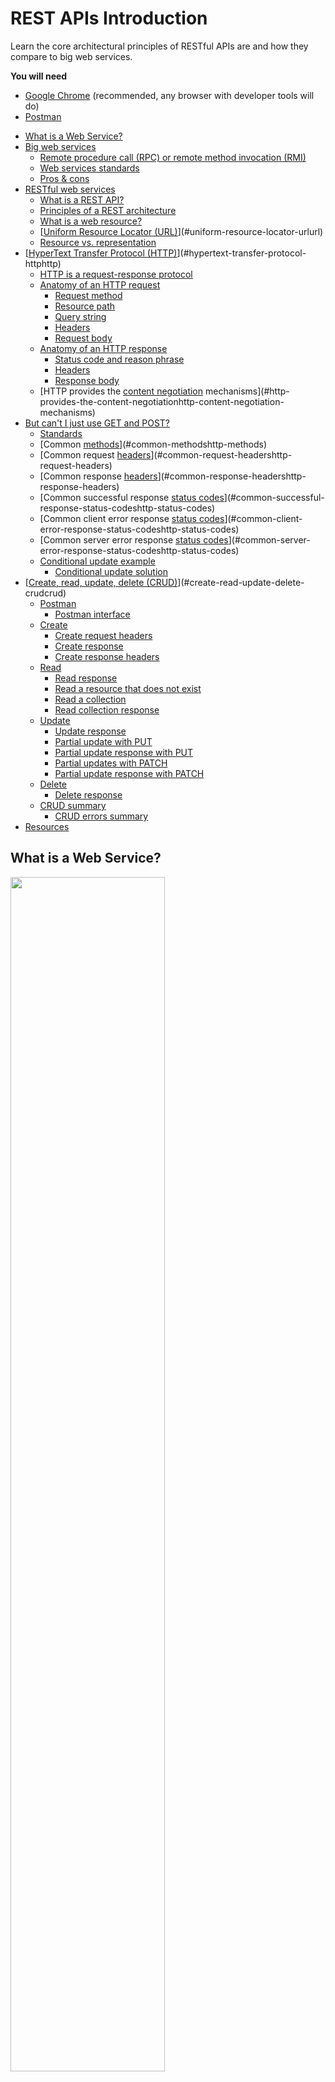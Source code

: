 # REST APIs Introduction

Learn the core architectural principles of RESTful APIs are and how they compare to big web services.

**You will need**

* [Google Chrome][chrome] (recommended, any browser with developer tools will do)
* [Postman][postman]

<!-- START doctoc generated TOC please keep comment here to allow auto update -->
<!-- DON'T EDIT THIS SECTION, INSTEAD RE-RUN doctoc TO UPDATE -->


- [What is a Web Service?](#what-is-a-web-service)
- [Big web services](#big-web-services)
  - [Remote procedure call (RPC) or remote method invocation (RMI)](#remote-procedure-call-rpc-or-remote-method-invocation-rmi)
  - [Web services standards](#web-services-standards)
  - [Pros & cons](#pros--cons)
- [RESTful web services](#restful-web-services)
  - [What is a REST API?](#what-is-a-rest-api)
  - [Principles of a REST architecture](#principles-of-a-rest-architecture)
  - [What is a web resource?](#what-is-a-web-resource)
  - [[Uniform Resource Locator (URL)][url]](#uniform-resource-locator-urlurl)
  - [Resource vs. representation](#resource-vs-representation)
- [[HyperText Transfer Protocol (HTTP)][http]](#hypertext-transfer-protocol-httphttp)
  - [HTTP is a request-response protocol](#http-is-a-request-response-protocol)
  - [Anatomy of an HTTP request](#anatomy-of-an-http-request)
    - [Request method](#request-method)
    - [Resource path](#resource-path)
    - [Query string](#query-string)
    - [Headers](#headers)
    - [Request body](#request-body)
  - [Anatomy of an HTTP response](#anatomy-of-an-http-response)
    - [Status code and reason phrase](#status-code-and-reason-phrase)
    - [Headers](#headers-1)
    - [Response body](#response-body)
  - [HTTP provides the [content negotiation][http-content-negotiation] mechanisms](#http-provides-the-content-negotiationhttp-content-negotiation-mechanisms)
- [But can't I just use GET and POST?](#but-cant-i-just-use-get-and-post)
  - [Standards](#standards)
  - [Common [methods][http-methods]](#common-methodshttp-methods)
  - [Common request [headers][http-request-headers]](#common-request-headershttp-request-headers)
  - [Common response [headers][http-response-headers]](#common-response-headershttp-response-headers)
  - [Common successful response [status codes][http-status-codes]](#common-successful-response-status-codeshttp-status-codes)
  - [Common client error response [status codes][http-status-codes]](#common-client-error-response-status-codeshttp-status-codes)
  - [Common server error response [status codes][http-status-codes]](#common-server-error-response-status-codeshttp-status-codes)
  - [Conditional update example](#conditional-update-example)
    - [Conditional update solution](#conditional-update-solution)
- [[Create, read, update, delete (CRUD)][crud]](#create-read-update-delete-crudcrud)
  - [Postman](#postman)
    - [Postman interface](#postman-interface)
  - [Create](#create)
    - [Create request headers](#create-request-headers)
    - [Create response](#create-response)
    - [Create response headers](#create-response-headers)
  - [Read](#read)
    - [Read response](#read-response)
    - [Read a resource that does not exist](#read-a-resource-that-does-not-exist)
    - [Read a collection](#read-a-collection)
    - [Read collection response](#read-collection-response)
  - [Update](#update)
    - [Update response](#update-response)
    - [Partial update with PUT](#partial-update-with-put)
    - [Partial update response with PUT](#partial-update-response-with-put)
    - [Partial updates with PATCH](#partial-updates-with-patch)
    - [Partial update response with PATCH](#partial-update-response-with-patch)
  - [Delete](#delete)
    - [Delete response](#delete-response)
  - [CRUD summary](#crud-summary)
    - [CRUD errors summary](#crud-errors-summary)
- [Resources](#resources)

<!-- END doctoc generated TOC please keep comment here to allow auto update -->



## What is a Web Service?

<p class='center'><img src='images/network.jpg' width='70%' /></p>

**Clients** need access to **data** and **logic**.
How can they find each other, know what logic can be invoked, and talk to each other over the web?



## Big web services

<!-- slide-front-matter class: center, middle -->



### Remote procedure call (RPC) or remote method invocation (RMI)

<p class='center'><img src='images/rmi.png' width='80%' /></p>



### Web services standards

<p class='center'><img src='images/web-services-standards-overview.gif' width='90%' /></p>



### Pros & cons

Many standards:

* Simple Object Access Protocol (SOAP)
* Web Services Description Language (WSDL)

<!-- slide-column 50 -->

**Benefits:**

* Very rich protocol stack:
  * support for security
  * transactions
  * reliable transfer

<!-- slide-column 50 -->

**Problems:**

* Very rich protocol stack:
  * complexity
  * verbosity
  * incompatibility issues
  * theoretical human readability



## RESTful web services

<!-- slide-front-matter class: center, middle -->



### What is a REST API?

* API means [Application Programming Interface][api]

  > A clearly defined method of communication to interact with your program/service.

* REST means [REpresentational State Transfer][rest]

  > An architectural style for building distributed computer systems on the Internet (i.e. it's a type of [Web Service][web-service]).

  > The World Wide Web is one example that exhibits the characteristics of a REST architecture.

<!-- slide-notes -->

REST has been introduced in Roy Fielding’s Ph.D. thesis (Roy Fielding has been a contributor to the HTTP specification, to the apache server, to the apache community).



### Principles of a REST architecture

* The state of the application is captured in a set of **resources**
  * Users, photos, comments, tags, albums, etc.
* Resources are identified with a standard format (e.g. **URLs**)
* Every resource can have several **representations**
* There is one unique interface for interacting with resources: **HTTP**

<p class='center'><img src='images/rest.jpg' width='70%' /></p>



### What is a web resource?

Something that can be uniquely identified on the web:

<!-- slide-column 50 -->

**Static files**

* An article published in the "24 heures" newspaper
* A person's resume

<!-- slide-column 50 -->

**Dynamic content**

* The collection of articles published in the sport section of the newspaper
* The list of grades of the student Jean Dupont

<!-- slide-container -->

<!-- slide-column 50 -->

**Intangible things**

* The current price of the Nestlé stock quote

<!-- slide-column 50 -->

**Physical objects**

* The vending machine in the school hallway



### [Uniform Resource Locator (URL)][url]

> "A reference to a **web resource** that specifies its **location** on a computer network and a **mechanism** for retrieving it."

* http://www.24heures.ch/vaud/2008/08/04/trente-etudiants-manifestent
* http://imdb.com/movies/best?page=3&pageSize=50&orderBy=title
* http://www.smart-machines.ch/customers/heig/machines/8272#order

The syntax of an URL is:

```
scheme:[//[user:password@]host[:port]][/]path[?query][#fragment]
```



### Resource vs. representation

* In REST, we use the HTTP protocol to support the exchange of data between a **client** and a **server**
* What is exchanged is not the actual resource: it is a **representation** of the resource
* The **same resource** could have:
  * An HTML representation
  * An XML representation
  * A PNG representation
  * A WAV representation



## [HyperText Transfer Protocol (HTTP)][http]

<!-- slide-front-matter class: center, middle -->

> "An [application protocol][osi-application] for distributed, collaborative,
  and [hypermedia][hypermedia] information systems.
  HTTP is the foundation of data communication for the World Wide Web."



### HTTP is a request-response protocol

When you visit the following page:

```
https://en.wikipedia.org/wiki/Film
```

Your browser makes an HTTP **request** and gets a **response**:

```http
GET /wiki/Film HTTP/1.1
Accept: text/html,*/*
Host: en.wikipedia.org
```

```http
HTTP/1.1 200 OK
Content-Length: 58330
Content-Type: text/html; charset=UTF-8

<!DOCTYPE html>
<html lang="en">
  <head>
    <meta charset="UTF-8"/>
    <title>Film - Wikipedia</title>
  </head>
  <body>
    ...
  &lt;/body&gt;
</html>
```



### Anatomy of an HTTP request

Get the third page of a movies list:

```http
GET /movies/best?page=3&pageSize=50&orderBy=title HTTP/1.1
Accept: text/html,*/*
Host: www.example.com
```

Register a new movie:

```http
POST /api/movies HTTP/1.1
Content-Type: application/json
Host: www.example.com

{
  "name": "The Matrix",
  "releaseYear": 1999
}
```

#### Request method

The first line of an HTTP request is the **request line**:

```
  `GET` /movies/best?page=3&pageSize=50&orderBy=title HTTP/1.1
```

The **request method** is the *desired action* to perform:

| Method | Purpose                               |
| :---   | :---                                  |
| GET    | Retrieve data                         |
| POST   | Create a new resource                 |
| PUT    | Replace an existing resource          |
| PATCH  | Partially modify an existing resource |
| DELETE | Delete a resource                     |

There are [more methods][http-methods].

#### Resource path

The second part of the request line is the **resource path**:

```
  GET `/movies/best`?page=3&pageSize=50&orderBy=title HTTP/1.1
```

It tells the server where to find the resource to perform the action on.

#### Query string

The **query string** is the third part of the request line:

```
  GET /movies/best`?page=3&pageSize=50&orderBy=title` HTTP/1.1
```

These are parameters given to the server, usually to *filter* the resource.
In this case:

* `page=3` - we want the third page
* `pageSize=50` - we want pages of 50 movies
* `orderBy=title` - we want the movies ordered by title

#### Headers

After the request line, an HTTP request has one or more **headers**:

```http
GET /movies/best?page=3&pageSize=50&orderBy=title HTTP/1.1
*Accept: application/html,*/*
*Host: www.example.com
```

This allows the client to tell the server how to serve the request:

* `Accept: application/html,*/*` - I prefer HTML, but otherwise give me any format you have
* `Host: www.example.com` - This is the domain I want the resource from

There are many [headers][headers] that can be used in requests.

#### Request body

The **body** is data that the client can ask the server to do something with:

```http
POST /api/movies HTTP/1.1
Content-Type: application/json
Host: www.example.com

*{
*  "name": "The Matrix",
*  "releaseYear": 1999
*}
```

In this case:

* It's a `POST` request, so the server should create a new resource
* The `Content-Type` header is `application/json`, so the server should interepret the body as a JSON payload
  and use that data to create the resource



### Anatomy of an HTTP response

An HTML page:

```http
HTTP/1.1 200 OK
Content-Type: text/html; charset=UTF-8

<!DOCTYPE html>
<html lang="en">
  <head>
    <title>Film - Wikipedia</title>
  </head>
  ...
</html>
```

A resource we just created:

```http
HTTP/1.1 201 Created
Content-Type: application/json

{
  "id": "xo349",
  "createdAt": "2017-02-08T11:05:40+01:00",
  "name": "The Matrix",
  "releaseYear": 1999
}
```

#### Status code and reason phrase

The first line of an HTTP response is the **status line**:

```
  HTTP/1.1 `201 Created`
```

The **status code** and the **reason phrase** indicate to the client whether the request was successful and how to handle it:

| Code | Reason               | Purpose                                                                                                                                 |
| :--- | :---                 | :---                                                                                                                                    |
| 200  | OK                   | The response body contains the requested resource.                                                                                      |
| 201  | Created              | The `Location` header contains the URL of the created resource; the response body may contain a representation of the created resource. |
| 401  | Unauthorized         | Authentication is required and was not provided or is invalid.                                                                          |
| 422  | Unprocessable Entity | The request body is semantically invalid.                                                                                               |

There are many [status codes][http-status-codes] a server can use to help the client handle responses.

#### Headers

Like requests, an HTTP response has one or more **headers** after the status line:

```http
HTTP/1.1 200 OK
*Content-Language: en
*Content-Type: application/json
*Last-Modified: Tue, 07 Feb 2017 02:12:22 GMT

{
  "id": "xo349",
  "name": "The Matrix",
  "releaseYear": 1999
}
```

It allows the server to give the client additional metadata about the response:

* `Content-Language: en` - The response contains information in English
* `Content-Type: application/json` - The response body is a JSON payload
* `Last-Modified: Tue, 07 Feb 2017 02:12:22 GMT` - The resource was last modified on February 7th

There are many [headers][headers] that can be used in responses.

#### Response body

The response body is the (optional) data sent by the server.
Its nature depends on what the request was and what the response status code indicates.
It could be the requested resource for a `GET` request:

```http
HTTP/1.1 200 OK
Content-Language: en
Content-Type: application/json

*{
*  "id": "xo349",
*  "name": "The Matrix",
*  "releaseYear": 1999
*}
```

Or it could be a list of errors if the body of a `POST` request was invalid:

```http
HTTP/1.1 422 Unprocessable Entity
Content-Type: application/json

*[
*  { "field": "name", "message": "Name is required" },
*  { "field": "releaseYear", "message": "Release year must be >= 1890" }
*]
```



### HTTP provides the [content negotiation][http-content-negotiation] mechanisms

Different **representations** of a resource can be exchanged at the **same URL**:

<!-- slide-column 50 -->

A JSON representation:

```http
GET /shows/game-of-thrones HTTP/1.1
*Accept: application/json
```

```http
HTTP/1.1 200 OK
*Content-Type: application/json

{
  "title": "Game of Thrones",
  "releaseYear": 2011,
  "seasons": 6,
  "episodes": 60
}
```

<!-- slide-column 50 -->

An HTML representation:

```http
GET /shows/game-of-thrones HTTP/1.1
*Accept: text/html,*/*
```

```http
HTTP/1.1 200 OK
*Content-Type: text/html

<html>
  <head>
    <title>Game of Thrones</title>
  </head>
  <body>
    <h1>Game of Thrones</h1>
    <p>A 2011 TV show.</p>
    <ul>
      <li>6 seasons</li>
      <li>60 episodes</li>
    </ul>
  &lt;/body&gt;
</html>
```



## But can't I just use GET and POST?

<!-- slide-front-matter class: center, middle -->

I'm lazy that way.



### Standards

A lot of smart people have encountered **the same problems you have** over the years.
They have come together and defined **standard solutions** to deal with some of those problems.

HTTP has a **very rich** vocabulary of *methods*, *headers* and *status codes* that are here to **help you** implement rich client-server interaction.

It's up to you to decide whether you want to **reinvent the wheel**, or **stand on the shoulders of giants**.



### Common [methods][http-methods]

| Method    | Purpose                                                       |
| :---      | :---                                                          |
| `GET`     | Retrieve data                                                 |
| `HEAD`    | Retrieve the response headers but no data (to save bandwidth) |
| `POST`    | Create a new resource                                         |
| `PUT`     | Replace an existing resource                                  |
| `PATCH`   | Partially modify an existing resource                         |
| `DELETE`  | Delete a resource                                             |
| `OPTIONS` | Ask the server what you can do with a resource                |



### Common request [headers][http-request-headers]

<!-- slide-front-matter class: compact-table -->

Example                              | What the client is asking
:---                                 | :---
`Accept: text/plain`                 | I want you to send me a response in **plain text**. If you **can't**, I expect you to respond with `406 Not Acceptable`
`Authorization: Basic 98aw=`         | Use the base64-encoded `user:password` string I am giving you as proof of my identity
`Authorization: Bearer 1y09`         | Use the [bearer token][auth0-tokens] I am giving you as proof of my identity
`Content-Type: application/json`     | I am sending you a request with JSON text in the body
`If-Modified-Since: Sun, 3 Jan 2017` | If the resource I am retrieving has **not changed** since January 3rd 2017, I expect you to respond with `304 Not Modified` and no response body (to save bandwidth). ([Conditional GET][http-conditional-requests])
`If-Unmodified-Since: ...`           | If the resource I am updating has **changed**, I expect you to **not update it** and respond with `412 Precondition Failed` ([Conditional update][http-conditional-requests])
`Referer: google.com`                | I am coming to you from `google.com`
`User-Agent: Mobile Safari/534.30`   | I am sending you a request from a **mobile device**



### Common response [headers][http-response-headers]

<!-- slide-front-matter class: compact-table -->

Example                                  | What the server is telling you
:---                                     | :---
`Access-Control-Allow-Origin: *`         | I am allowing you to make a [cross-origin request][http-cors] from anywhere
`Set-Cookie: UserID=JohnDoe`             | I am giving you a cookie: please send it back to me for all further requests on this domain
`Content-Type: text/html`                | I am sending you an HTML page
`Expires: Sun, 31 Dec 2017`              | The content I am sending you will not change until December 31st 2017
`Last-Modified: Sun, 3 Jan 2017`         | The content I am sending you was last modified on January 3rd 2017
`Location: http://example.com/somewhere` | The resource you requested has moved and I am telling you where, **or** the resource you just created is available at that address
`WWW-Authenticate: Basic`                | I do not know you, please re-send your request with [Basic HTTP authentication][http-auth]



### Common successful response [status codes][http-status-codes]

<!-- slide-front-matter class: compact-table -->

Code                    | What the server is telling you
:---                    | :---
`200 OK`                | Your request was successful
`201 Created`           | I have created a **new resource** and am telling you where it is in the `Location` header
`202 Accepted`          | I have received your request but will process it later
`204 No Content`        | I have processed your request but have no content to send you
`301 Moved Permanently` | The resource you are requesting has **moved permanently** and I am telling you where in the `Location` header
`302 Found`             | The resource you are requesting has **moved temporarily** and I am telling you where in the `Location` header
`304 Not Modified`      | The resource you are requesting has **not changed**, so I am not sending you its data again



### Common client error response [status codes][http-status-codes]

<!-- slide-front-matter class: compact-table -->

Code                         | What the server is telling you
:---                         | :---
`400 Bad Request`            | I cannot understand the request (e.g. invalid JSON)
`401 Unauthorized`           | I do not know you, please [authenticate][http-auth]
`403 Forbidden`              | I know you, but you do not have sufficient access rights to do that
`404 Not Found`              | The resource you are requesting does not exist
`405 Method Not Allowed`     | You can't make a `GET/POST/...` on this resource
`406 Not Acceptable`         | I can't answer in the format you asked for in the `Accept` header
`409 Conflict`               | Your request is not consistent with the resource's state
`410 Gone`                   | The resource was here but no longer is
`412 Precondition Failed`    | I am denying your [conditional request][http-conditional-requests]
`415 Unsupported Media Type` | You are sending me XML/JSON/... but the resource cannot be represented in that format
`418 I'm a teapot`           | [I don't make coffee][http-teapot]
`422 Unprocessable Entity`   | The request body is syntactically correct but semantically invalid (e.g. validation error)
`429 Too Many Requests`      | Stop spamming me



### Common server error response [status codes][http-status-codes]

<!-- slide-front-matter class: compact-table -->

Unlike the errors from the previous table,
these errors indicate that there is a **problem on the server**, not with the client's request:

Code                        | What the server is telling you
:---                        | :---
`500 Internal Server Error` | Oops, I crashed and can't fulfill this request
`501 Not Implemented`       | You made a `HEAD/PATCH/...` request but I don't support that method for any resource
`502 Bad Gateway`           | I tried using a third-party service to fulfill your request, but couldn't reach it
`503 Service Unavailable`   | I'm busy or being fixed, please try again later
`508 Loop Detected`         | *To understand recursion, you must first understand recursion...*



### Conditional update example

If **two users** save a form on a website at the same time,
there is a possible *race condition* where one user's changes can be **silently overwritten** by the other's:

<p class='center'><img src='images/conditional-update-1.png' class='w100' /></p>



#### Conditional update solution

The `If-Match` and `If-Unmodified-Since` headers allow the client to **conditionally update** a resource.
If the resource **has changed** compared to the specified identifier or since the specified date,
the server should **refuse** the request and respond with `412 Precondition Failed`:

<p class='center'><img src='images/conditional-update-2.png' class='w100' /></p>



## [Create, read, update, delete (CRUD)][crud]

Since REST deals primarily with **resources**, in a REST API you will (mostly):

* **C**reate new resources
* **R**ead (or retrieve) a resource or collection of resources
* **U**pdate resources
* **D**elete (or detroy) resources

Let's try these operations with a prepared REST API:

https://evening-meadow-25867.herokuapp.com



### Postman

To make requests to the API, we will use [Postman][postman], an HTTP client with a GUI.
**Download and launch** the application now.

You don't have to sign up when it prompts you to, you can skip it:

<p class='center'><img src='images/postman-skip-signup.png' width='70%' /></p>

#### Postman interface

Postman allows you to make any HTTP **request/response** (e.g. `POST`, `PUT`, custom headers, etc).
It also remembers your **previous requests**..

<img src='images/postman-ui.png' width='100%' />



### Create

The API allows us to **create a person** by making a `POST` request with a **JSON representation** of the person.
This is the request we want to make:

```http
POST https://evening-meadow-25867.herokuapp.com/api/people HTTP/1.1
Content-type: application/json

{ "name": "Your Name", "gender": "male" }
```

Let's make that request with Postman:

<img src='images/postman-create.png' width='100%' />

**Tip:** use your name to avoid collisions.

#### Create request headers

You can see and modify the request headers in the **Headers** tab:

<img src='images/postman-create-headers.png' width='100%' />

Notice that Postman has automatically set the `Content-Type` header to `application/json` when you selected JSON as the body type.

Press the **Send** button to send the request.

#### Create response

You should see the response below the request configuration:

<img src='images/postman-create-response.png' width='100%' />

> "The **POST** method is used to request that the origin server accept the entity enclosed in the request as a **new subordinate** of the resource identified by the Request-URI in the Request-Line."

> "If a resource has been **created** on the origin server, the response SHOULD be **201 (Created)** and contain an entity which describes the status of the request and refers to the new resource, and a **Location header**."

In other words: the server tells us that **a new person has been created** by responding with the status code `201 Created` and the person's data.

#### Create response headers

You can also see the response headers in the **Headers** tab:

<img src='images/postman-create-response-headers.png' width='100%' />

> "If a resource has been **created** [...] the response SHOULD [...] contain a **Location header**."

The server tells us where to find the new resource in the **Location** header.



### Read

Let's make a request to **read** (or **retrieve**) the person we created.
This time we need a simple `GET` request to the path given to us in the **Location** header of the previous response:

```http
GET https://evening-meadow-25867.herokuapp.com/api/people/58a...1c5 HTTP/1.1
```

Configure that request in Postman:

<img src='images/postman-read-single.png' width='100%' />

#### Read response

Press **Send** and you should retrieve the person in the response:

<img src='images/postman-read-single-response.png' width='100%' />

> "The **GET** method means retrieve whatever information (in the form of an entity) is identified by the Request-URI."

Basically, the server is sending us the **JSON representation** of the `/api/people/58a...1c5` resource.
The `200 OK` status code indicates that the request was **successful**.

#### Read a resource that does not exist

Configure the same request but change the last character of the URL path:

<img src='images/postman-read-404.png' width='100%' />

Press **Send** and you will see that the server responds with an error message:

<img src='images/postman-read-404-response.png' width='100%' />

By sending a response with the `404 Not Found` status code, the server tells us that **no resource exists at that URL**.

#### Read a collection

The API also has a resource that represents the **collection of people** that have been created.
Let's make a `GET` request to **read** that.
We simply have to remove the person's ID from the URL path:

```http
GET https://evening-meadow-25867.herokuapp.com/api/people HTTP/1.1
```

Configure that request in Postman:

<img src='images/postman-read-collection.png' width='100%' />

#### Read collection response

Press **Send** and you should receive a response with several people in it:

<img src='images/postman-read-collection-response.png' width='100%' />

Again, the server is sending us the **JSON representation** of the `/api/people` resource.
Since that represents multiple people, we receive a **JSON array**, where each element is a **JSON object** representing a person.



### Update

The API also allows us to **update** a person by making a `PUT` request to the person's resource with a **JSON representation** of the updated person.
Let's make a request to add your birthdate:

```http
PUT https://evening-meadow-25867.herokuapp.com/api/people/58a...1c5 HTTP/1.1
Content-type: application/json

{ "name": "Your Name", "gender": "male", "birthDate": "2000-01-01" }
```

Configure that request with Postman:

<img src='images/postman-update.png' width='100%' />

#### Update response

Press **Send** and you should receive the updated person in the response:

<img src='images/postman-update-response.png' width='100%' />

> "The **PUT** method requests that the enclosed **entity** be stored under the supplied Request-URI. If the Request-URI refers to an **already existing resource**, the enclosed entity SHOULD be considered as a **modified version** of the one residing on the origin server."

> "If an existing resource is modified, either the **200 (OK)** or 204 (No Content) response codes SHOULD be sent to indicate successful completion of the request."

Basically, we **replaced** the person's data with the representation we sent.
Since no new resource was created, the server simply responds with `200 OK`.

#### Partial update with PUT

Now, configure the same request but **without the gender**, and press **Send**:

<img src='images/postman-update-failed.png' width='100%' />

#### Partial update response with PUT

The server is responding with the status code `422 Unprocessable Entity`, meaning that the request was refused because the person representation you sent is invalid (it is missing the gender property):

<img src='images/postman-update-failed-response.png' width='100%' />

According to the HTTP specification, the `PUT` method is used to store the **entire representation** you are sending as the **new state of the resource**,
which it cannot do in this case because it is **invalid**. API operations using `PUT` should **not support partial updates**.

#### Partial updates with PATCH

The `PATCH` method was later added to the HTTP specification to support **partial updates**.
The API also supports it, so let's make a PATCH request to update your birthdate:

```http
PATCH https://evening-meadow-25867.herokuapp.com/api/people/58a...1c5 HTTP/1.1
Content-type: application/json

{ "birthDate": "2000-01-02" }
```

Configure that request with Postman:

<img src='images/postman-partial-update.png' width='100%' />

#### Partial update response with PATCH

This time the request was accepted:

<img src='images/postman-partial-update-response.png' width='100%' />

> "The [PATCH][http-methods-patch-rfc] method requests that a **set of changes** described in the request entity be **applied to the resource** identified by the Request-URI."

Instead of a replacement of the entire resource, our JSON representation is interpreted as a **partial update** to the resource,
in this case an update of the `birthDate` property.

Like with `PUT`, no new resource was created, so the server responds with `200 OK`.



### Delete

Finally, let's **delete** the person.
We simply need to make a `DELETE` request with no request body:

```http
DELETE https://evening-meadow-25867.herokuapp.com/api/people/58a...1c5 HTTP/1.1
```

Configure that request with Postman:

<img src='images/postman-delete.png' width='100%' />

#### Delete response

Press **Send** and you should get a response from the server with no response body:

<img src='images/postman-delete-response.png' width='100%' />

> "The DELETE method requests that the origin server **delete the resource** identified by the Request-URI."

> "A successful response SHOULD be 200 (OK) if the response includes an entity describing the status, 202 (Accepted) if the action has not yet been enacted, or **204 (No Content)** if the action has been enacted but **the response does not include an entity**."

The server has **successfully deleted the person resource** and is not sending us any additional data as indicated by the `204 No Content` status code.

As you can see in the method's documentation, the server could also respond differently (e.g. `200 OK` with a representation of the deleted resource),
but `204 No Content` was chosen for this API implementation.



### CRUD summary

<!-- slide-front-matter class: compact-table -->

Collection (`people` - plural name)                                                                                                  | Single resource (`/people/:id` - one person in the collection)
:---                                                                                                                                 | :---
`POST /api/people`<br/>**Create a new resource** in the collection, `201 Created` and `Location` header (and optional response body) | -
`GET /api/people`<br/>**Read a list of resources** (with optional pagination, sorting and filtering), `200 OK`                       | `GET /api/people/:id`<br/>**Read one resource**, `200 OK`
*(Batch update)*                                                                                                                     | `PUT /api/people/:id`<br/>**Fully update one resource**, `200 OK` (with body) or `204 No Content` (without body)
*(Batch partial update)*                                                                                                             | `PATCH /api/people/:id`<br/>**Partially update one resource**, `200 OK` (with body) or `204 No Content` (without body)
*(Batch delete)*                                                                                                                     | `DELETE /api/people/:id`<br/>**Delete one resource**, `200 OK` (with body) or `204 No Content` (without body)

#### CRUD errors summary

<!-- slide-front-matter class: compact-table -->

Collection errors                                                                                                                  | Resource errors
:---                                                                                                                               | :---
`POST /api/people`<br/>`400 Bad Request` (JSON malformed), `404 Not Found`, `422 Unprocessable Entity` (Data semantically invalid) | -
`GET /api/people`<br/>`400 Bad Request` (Query parameters invalid)                                                                | `GET /api/people/:id`<br/>`404 Not Found`
-                                                                                                                                  | `PUT /api/people/:id`<br/>`400 Bad Request` (JSON malformed), `404 Not Found`, `422 Unprocessable Entity` (Data semantically invalid)
-                                                                                                                                  | `PATCH /api/people/:id`<br/>`400 Bad Request` (JSON malformed), `404 Not Found`, `422 Unprocessable Entity` (Data semantically invalid)
-                                                                                                                                  | `DELETE /api/people/:id`<br/>`404 Not Found`, `409 Conflict` (Cannot be deleted)



## Resources

**Documentation**

* [HTTP request methods][http-methods] ([RFC][http-methods-rfc], [PATCH RFC][http-methods-patch-rfc])
* [HTTP headers (request/response)][http-headers]
* [HTTP status codes][http-status-codes] ([RFC][http-status-codes-rfc])

**Further reading**

* [A brief introduction to REST][rest-intro]
* [REST Cheat Sheet][rest-cheat-sheet]
* [Using HTTP Methods for RESTful Services][http-methods-rest]
* [Best Practices for Designing a Pragmatic RESTful API][rest-pragmatic]



[api]: https://en.wikipedia.org/wiki/Application_programming_interface
[auth0-tokens]: https://auth0.com/blog/ten-things-you-should-know-about-tokens-and-cookies/
[chrome]: https://www.google.com/chrome/
[crud]: https://en.wikipedia.org/wiki/Create,_read,_update_and_delete
[http]: https://en.wikipedia.org/wiki/Hypertext_Transfer_Protocol
[headers]: https://en.wikipedia.org/wiki/List_of_HTTP_header_fields#Request_fields
[http-auth]: https://developer.mozilla.org/en-US/docs/Web/HTTP/Authentication
[http-conditional-requests]: https://developer.mozilla.org/en-US/docs/Web/HTTP/Conditional_requests
[http-content-negotiation]: https://en.wikipedia.org/wiki/Content_negotiation
[http-cors]: https://developer.mozilla.org/en-US/docs/Web/HTTP/Access_control_CORS
[http-headers]: https://en.wikipedia.org/wiki/List_of_HTTP_header_fields
[http-methods]: https://developer.mozilla.org/en-US/docs/Web/HTTP/Methods
[http-methods-patch-rfc]: https://tools.ietf.org/html/rfc5789
[http-methods-rfc]: https://www.w3.org/Protocols/rfc2616/rfc2616-sec9.html
[http-methods-rest]: http://www.restapitutorial.com/lessons/httpmethods.html
[http-request-headers]: https://en.wikipedia.org/wiki/List_of_HTTP_header_fields#Request_fields
[http-response-headers]: https://en.wikipedia.org/wiki/List_of_HTTP_header_fields#Response_fields
[http-status-codes]: https://httpstatuses.com
[http-status-codes-rfc]: https://www.w3.org/Protocols/rfc2616/rfc2616-sec10.html
[http-teapot]: https://tools.ietf.org/html/rfc2324
[hypermedia]: https://en.wikipedia.org/wiki/Hypermedia
[osi-application]: https://en.wikipedia.org/wiki/Application_layer
[postman]: https://www.getpostman.com
[rest]: https://en.wikipedia.org/wiki/Representational_state_transfer
[rest-cheat-sheet]: http://51elliot.blogspot.ch/2014/03/rest-api-best-practices-rest-cheat-sheet.html
[rest-intro]: https://www.infoq.com/articles/rest-introduction
[rest-pragmatic]: http://www.vinaysahni.com/best-practices-for-a-pragmatic-restful-api
[url]: https://en.wikipedia.org/wiki/Uniform_Resource_Locator
[web-service]: https://en.wikipedia.org/wiki/Web_service
